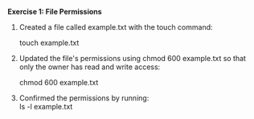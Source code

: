 <b>Exercise 1: File Permissions</b>
<ol>
<li>Created a file called example.txt with the touch command:</li>

touch example.txt

<li>Updated the file's permissions using chmod 600 example.txt so that only the owner has read and write access:</li>

chmod 600 example.txt

<li>Confirmed the permissions by running:</li>
ls -l example.txt
</ol>
